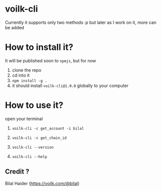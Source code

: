 # voilk-cli

Currently it supports only two methods :p but later as I work on it, more can be added

# How to install it?

It will be published soon to `npmjs`, but for now

1) clone the repo
2) cd into it
3) `npm install -g .`
4) it should install `voilk-cli@1.0.0` globally to your computer

# How to use it?

open your terminal


1) `voilk-cli -c get_account -i bilal`
2) `voilk-cli -c get_chain_id`


3) `voilk-cli --version`
4) `voilk-cli --help`

## Credit ?

Bilal Haider (https://voilk.com/@bilal)